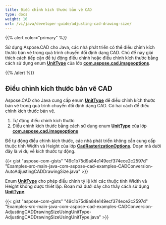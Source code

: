 ```yaml
---
title: Điều chỉnh kích thước bản vẽ CAD
type: docs
weight: 10
url: /vi/java/developer-guide/adjusting-cad-drawing-size/
---
```


{{% alert color="primary" %}}

Sử dụng Aspose.CAD cho Java, các nhà phát triển có thể điều chỉnh kích thước bản vẽ trong quá trình chuyển đổi định dạng CAD. Chủ đề này giải thích cách tiếp cận để tự động điều chỉnh hoặc điều chỉnh kích thước bằng cách sử dụng enum [**UnitType**](https://reference.aspose.com/cad/java/com.aspose.cad.imageoptions/UnitType) của lớp [**com.aspose.cad.imageoptions**](https://reference.aspose.com/cad/java/com.aspose.cad.imageoptions/package-frame).

{{% /alert %}}

## **Điều chỉnh kích thước bản vẽ CAD**

Aspose.CAD cho Java cung cấp enum [**UnitType**](https://reference.aspose.com/cad/java/com.aspose.cad.imageoptions/UnitType) để điều chỉnh kích thước bản vẽ trong quá trình chuyển đổi định dạng CAD. Có hai cách để điều chỉnh kích thước bản vẽ.

1. Tự động điều chỉnh kích thước
1. Điều chỉnh kích thước bằng cách sử dụng enum [**UnitType**](https://reference.aspose.com/cad/java/com.aspose.cad.imageoptions/UnitType) của lớp [**com.aspose.cad.imageoptions**](https://reference.aspose.com/cad/java/com.aspose.cad.imageoptions/package-frame)

Để tự động điều chỉnh kích thước, các nhà phát triển không cần cung cấp thuộc tính Width và Height của lớp [**CadRasterizationOptions**](https://reference.aspose.com/cad/java/com.aspose.cad.imageoptions/CadRasterizationOptions). Đoạn mã dưới đây là ví dụ về kích thước tự động.

{{< gist "aspose-com-gists" "49c1b75d9a84e149ecf374ece2c2597d" "Examples-src-main-java-com-aspose-cad-examples-CADConversion-AutoAdjustingCADDrawingSize.java" >}}

Enum [**UnitType**](https://reference.aspose.com/cad/java/com.aspose.cad.imageoptions/UnitType) cho phép điều chỉnh tỷ lệ khi các thuộc tính Width và Height không được thiết lập. Đoạn mã dưới đây cho thấy cách sử dụng [**UnitType**](https://reference.aspose.com/cad/java/com.aspose.cad.imageoptions/UnitType).

{{< gist "aspose-com-gists" "49c1b75d9a84e149ecf374ece2c2597d" "Examples-src-main-java-com-aspose-cad-examples-CADConversion-AdjustingCADDrawingSizeUsingUnitType-AdjustingCADDrawingSizeUsingUnitType.java" >}}
